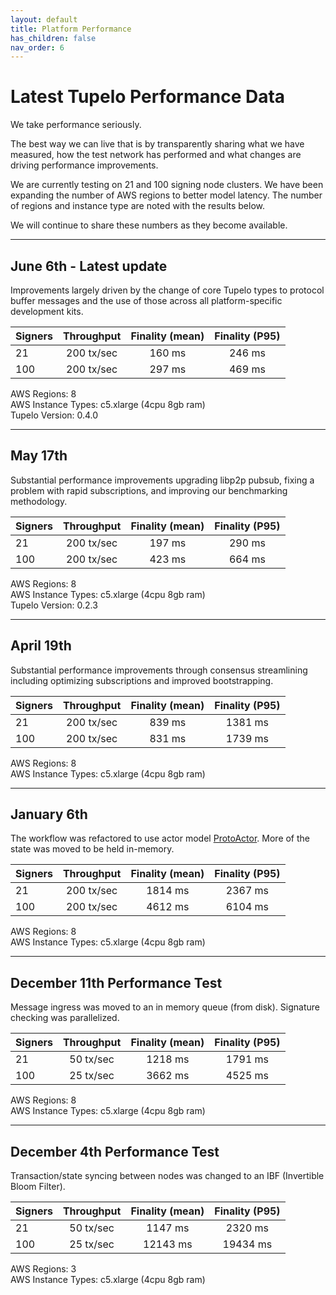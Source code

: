 ```yaml
---
layout: default
title: Platform Performance
has_children: false
nav_order: 6
---
```


# Latest Tupelo Performance Data

We take performance seriously.  

The best way we can live that is by transparently sharing what we have
measured, how the test network has performed and what changes are driving
performance improvements.

We are currently testing on 21 and 100 signing node clusters.
We have been expanding the number of AWS regions to better model latency.
The number of regions and instance type are noted with the results below.

We will continue to share these numbers as they become available.

***

## June 6th - Latest update
Improvements largely driven by the change of core Tupelo types to protocol
buffer messages and the use of those across all platform-specific development
kits.

| Signers | Throughput  | Finality (mean)  | Finality (P95)  |
| ------- |:-----------:|:---------:|:---------:|
| 21      | 200 tx/sec   | 160 ms  | 246 ms |
| 100     | 200 tx/sec   | 297 ms  | 469 ms |

AWS Regions: 8  
AWS Instance Types: c5.xlarge (4cpu 8gb ram)  
Tupelo Version: 0.4.0

***

## May 17th
Substantial performance improvements upgrading libp2p pubsub, fixing a problem
with rapid subscriptions, and improving our benchmarking methodology.

| Signers | Throughput  | Finality (mean)  | Finality (P95)  |
| ------- |:-----------:|:---------:|:---------:|
| 21      | 200 tx/sec   | 197 ms  | 290 ms |
| 100     | 200 tx/sec   | 423 ms  | 664 ms |

AWS Regions: 8  
AWS Instance Types: c5.xlarge (4cpu 8gb ram)  
Tupelo Version: 0.2.3

***

## April 19th
Substantial performance improvements through consensus streamlining including
optimizing subscriptions and improved bootstrapping.

| Signers | Throughput  | Finality (mean)  | Finality (P95)  |
| ------- |:-----------:|:---------:|:---------:|
| 21      | 200 tx/sec   | 839 ms  | 1381 ms |
| 100     | 200 tx/sec   | 831 ms  | 1739 ms |

AWS Regions: 8  
AWS Instance Types: c5.xlarge (4cpu 8gb ram)  

***

## January 6th
The workflow was refactored to use actor model [ProtoActor](http://proto.actor).
More of the state was moved to be held in-memory.

| Signers | Throughput  | Finality (mean)  | Finality (P95)  |
| ------- |:-----------:|:---------:|:---------:|
| 21      | 200 tx/sec   | 1814 ms  | 2367 ms |
| 100     | 200 tx/sec   | 4612 ms  | 6104 ms |

AWS Regions: 8  
AWS Instance Types: c5.xlarge (4cpu 8gb ram)  

***

## December 11th Performance Test

Message ingress was moved to an in memory queue (from disk).
Signature checking was parallelized.

| Signers | Throughput  | Finality (mean)  | Finality (P95)  |
| ------- |:-----------:|:---------:|:---------:|
| 21      | 50 tx/sec   | 1218 ms  | 1791 ms |
| 100     | 25 tx/sec   | 3662 ms  | 4525 ms |

AWS Regions: 8  
AWS Instance Types: c5.xlarge (4cpu 8gb ram)  

***

## December 4th Performance Test

Transaction/state syncing between nodes was changed to an IBF
(Invertible Bloom Filter).

| Signers | Throughput  | Finality (mean)  | Finality (P95)  |
| ------- |:-----------:|:---------:|:---------:|
| 21      | 50 tx/sec   | 1147 ms  | 2320 ms |
| 100     | 25 tx/sec   | 12143 ms  | 19434 ms |

AWS Regions: 3  
AWS Instance Types: c5.xlarge (4cpu 8gb ram)  
